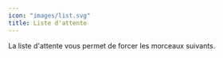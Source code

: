 ```yaml
---
icon: "images/list.svg"
title: Liste d'attente
---
```

La liste d'attente vous permet de forcer les morceaux suivants.
